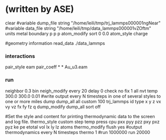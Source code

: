 # (written by ASE)
clear
#variable dump_file string "/home/leili/tmp/trj_lammps000001ngNear"
#variable data_file string "/home/leili/tmp/data_lammps000001vZOftm"
units metal 
boundary p p p 
atom_modify sort 0 0.0 
atom_style charge 

#geometry information
read_data ./data_lammps

### interactions 
pair_style eam 
pair_coeff * * Au_u3.eam

### run
neighbor	0.3 bin
neigh_modify  every 20 delay 0 check no
fix 1 all nvt temp 300.0 300.0 0.01
#write output every N timesteps in one of several styles to one or more miles
dump dump_all all custom 100 trj_lammps id type x y z vx vy vz fx fy fz q
dump_modify dump_all sort off

#Set the style and content for printing thermodynamic data to the screen and log file.
thermo_style custom step temp press cpu pxx pyy pzz pxy pxz pyz ke pe etotal vol lx ly lz atoms
thermo_modify flush yes
#output thermodynamics every N timesteps
thermo 1
#run 1000000
run 20000
